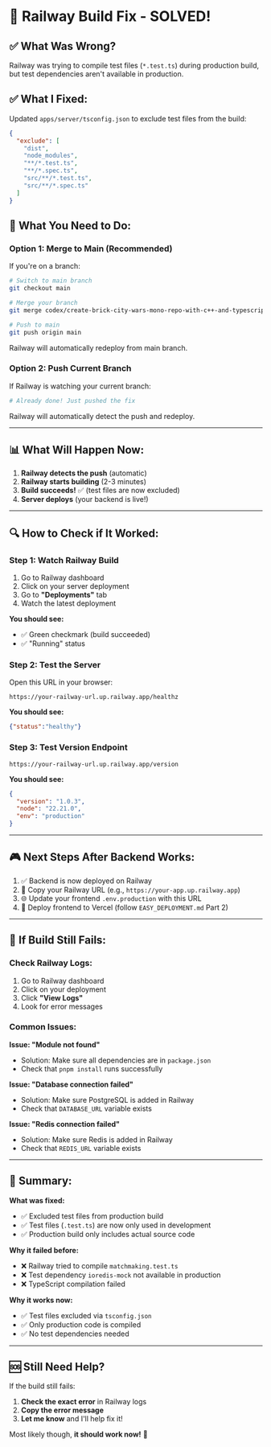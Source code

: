 # 🔧 Railway Build Fix - SOLVED!

## ✅ What Was Wrong?

Railway was trying to compile test files (`*.test.ts`) during production build, but test dependencies aren't available in production.

## ✅ What I Fixed:

Updated `apps/server/tsconfig.json` to exclude test files from the build:

```json
{
  "exclude": [
    "dist",
    "node_modules",
    "**/*.test.ts",
    "**/*.spec.ts",
    "src/**/*.test.ts",
    "src/**/*.spec.ts"
  ]
}
```

## 🚀 What You Need to Do:

### Option 1: Merge to Main (Recommended)

If you're on a branch:

```bash
# Switch to main branch
git checkout main

# Merge your branch
git merge codex/create-brick-city-wars-mono-repo-with-c++-and-typescript

# Push to main
git push origin main
```

Railway will automatically redeploy from main branch.

### Option 2: Push Current Branch

If Railway is watching your current branch:

```bash
# Already done! Just pushed the fix
```

Railway will automatically detect the push and redeploy.

---

## 📊 What Will Happen Now:

1. **Railway detects the push** (automatic)
2. **Railway starts building** (2-3 minutes)
3. **Build succeeds!** ✅ (test files are now excluded)
4. **Server deploys** (your backend is live!)

---

## 🔍 How to Check if It Worked:

### Step 1: Watch Railway Build

1. Go to Railway dashboard
2. Click on your server deployment
3. Go to **"Deployments"** tab
4. Watch the latest deployment

**You should see:**
- ✅ Green checkmark (build succeeded)
- ✅ "Running" status

### Step 2: Test the Server

Open this URL in your browser:
```
https://your-railway-url.up.railway.app/healthz
```

**You should see:**
```json
{"status":"healthy"}
```

### Step 3: Test Version Endpoint

```
https://your-railway-url.up.railway.app/version
```

**You should see:**
```json
{
  "version": "1.0.3",
  "node": "22.21.0",
  "env": "production"
}
```

---

## 🎮 Next Steps After Backend Works:

1. ✅ Backend is now deployed on Railway
2. 📝 Copy your Railway URL (e.g., `https://your-app.up.railway.app`)
3. 🌐 Update your frontend `.env.production` with this URL
4. 🚀 Deploy frontend to Vercel (follow `EASY_DEPLOYMENT.md` Part 2)

---

## 🐛 If Build Still Fails:

### Check Railway Logs:

1. Go to Railway dashboard
2. Click on your deployment
3. Click **"View Logs"**
4. Look for error messages

### Common Issues:

**Issue: "Module not found"**
- Solution: Make sure all dependencies are in `package.json`
- Check that `pnpm install` runs successfully

**Issue: "Database connection failed"**
- Solution: Make sure PostgreSQL is added in Railway
- Check that `DATABASE_URL` variable exists

**Issue: "Redis connection failed"**
- Solution: Make sure Redis is added in Railway
- Check that `REDIS_URL` variable exists

---

## 📝 Summary:

**What was fixed:**
- ✅ Excluded test files from production build
- ✅ Test files (`.test.ts`) are now only used in development
- ✅ Production build only includes actual source code

**Why it failed before:**
- ❌ Railway tried to compile `matchmaking.test.ts`
- ❌ Test dependency `ioredis-mock` not available in production
- ❌ TypeScript compilation failed

**Why it works now:**
- ✅ Test files excluded via `tsconfig.json`
- ✅ Only production code is compiled
- ✅ No test dependencies needed

---

## 🆘 Still Need Help?

If the build still fails:

1. **Check the exact error** in Railway logs
2. **Copy the error message**
3. **Let me know** and I'll help fix it!

Most likely though, **it should work now!** 🎉
